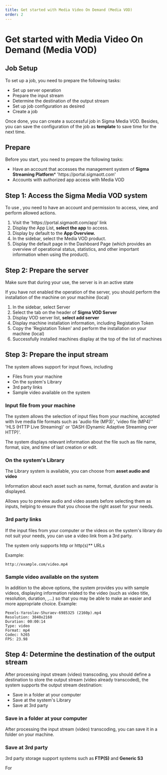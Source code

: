 ```yaml
---
title: Get started with Media Video On Demand (Media VOD)
order: 2
---
```


# Get started with Media Video On Demand (Media VOD)

## Job Setup

To set up a job, you need to prepare the following tasks:

- Set up server operation
- Prepare the input stream
- Determine the destination of the output stream
- Set up job configuration as desired
- Create a job

Once done, you can create a successful job in Sigma Media VOD. Besides, you can save the configuration of the job as **template** to save time for the next time.

## Prepare

Before you start, you need to prepare the following tasks:

- Have an account that accesses the management system of **Sigma Streaming Platform**\* 'https\://portal.sigmaott.com'
- Accounts with authorized app access with Media VOD

## Step 1: Access the Sigma Media VOD system

To use , you need to have an account and permission to access, view, and perform allowed actions.

1. Visit the 'https\://portal.sigmaott.com/app' link
2. Display the App List, **select the app** to access.
3. Display by default to the **App Overview.**
4. In the sidebar, select the Media VOD product.
5. Display the default page in the Dashboard Page (which provides an overview of operational status, statistics, and other important information when using the product).

## Step 2: Prepare the server

Make sure that during your use, the server is in an active state

If you have not enabled the operation of the server, you should perform the installation of the machine on your machine (local)

1. In the sidebar, select Server
2. Select the tab on the header of **Sigma VOD Server**
3. Display VOD server list, **select add server**
4. Display machine installation information, including Registation Token
5. Copy the 'Registation Token' and perform the installation on your machine (local)
6. Successfully installed machines display at the top of the list of machines

## Step 3: Prepare the input stream

The system allows support for input flows, including

- Files from your machine
- On the system's Library
- 3rd party links
- Sample video available on the system

### Input file from your machine

The system allows the selection of input files from your machine, accepted with live media file formats such as 'audio file (MP3)', 'video file (MP4)'' 'HLS (HTTP Live Streaming)' or 'DASH (Dynamic Adaptive Streaming over HTTP)'.

The system displays relevant information about the file such as file name, format, size, and time of last creation or edit.

### On the system's Library

The Library system is available, you can choose from **asset audio and video**

Information about each asset such as name, format, duration and avatar is displayed.

Allows you to preview audio and video assets before selecting them as inputs, helping to ensure that you choose the right asset for your needs.

### 3rd party links

If the input files from your computer or the videos on the system's library do not suit your needs, you can use a video link from a 3rd party.

The system only supports http or http(s)\*\* URLs

Example:

```
http://example.com/video.mp4
```

### Sample video available on the system

In addition to the above options, the system provides you with sample videos, displaying information related to the video (such as video title, resolution, duration, ,...) so that you may be able to make an easier and more appropriate choice.
Example:

```
Pexels-Yaroslav-Shuraev-6985325 (2160p).mp4
Resolution: 3840x2160
Duration: 00:00:14
Type: video
Format: mp4
Codec: h265
FPS: 23.98
```

## Step 4: Determine the destination of the output stream

After processing input stream (video) transcoding, you should define a destination to store the output stream (video already transcoded), the system supports the output stream destination:

- Save in a folder at your computer
- Save at the system's Library
- Save at 3rd party

### Save in a folder at your computer

After processing the input stream (video) transcoding, you can save it in a folder on your machine.

### Save at 3rd party

3rd party storage support systems such as **FTP(S)** and **Generic S3**

For

